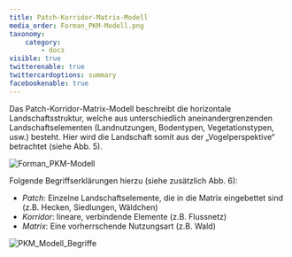 ```yaml
---
title: Patch-Korridor-Matrix-Modell
media_order: Forman_PKM-Modell.png
taxonomy:
    category:
        - docs
visible: true
twitterenable: true
twittercardoptions: summary
facebookenable: true
---
```


Das Patch-Korridor-Matrix-Modell beschreibt die horizontale Landschaftsstruktur, welche aus unterschiedlich aneinandergrenzenden Landschaftselementen (Landnutzungen, Bodentypen, Vegetationstypen, usw.) besteht. Hier wird die Landschaft somit aus der „Vogelperspektive“ betrachtet (siehe Abb. 5). 

![Forman_PKM-Modell](Forman_PKM-Modell.png?resize=200&classes=caption "Abb. 5: Patch-Korridor-Matrix-Modell (Quelle: FORMAN 1995)")

Folgende Begriffserklärungen hierzu (siehe zusätzlich Abb. 6):

* _Patch_: Einzelne Landschaftselemente, die in die Matrix eingebettet sind (z.B. Hecken, Siedlungen, Wäldchen)
* _Korridor_: lineare, verbindende Elemente (z.B. Flussnetz)
* _Matrix_: Eine vorherrschende Nutzungsart (z.B. Wald)

![PKM_Modell_Begriffe](PKM_Modell2.jpg?resize=300&classes=caption "Abb. 6: Begriffserklärung Patch-Korridor-Matrix")
